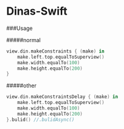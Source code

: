 # Dinas-Swift

###Usage

#####normal
```swift
view.din.makeConstraints { (make) in
	make.left.top.equalToSuperview()
	make.width.equalTo(100)
	make.height.equalTo(200)
}
```
#####other
```swift
view.din.makeConstraintsDelay { (make) in
	make.left.top.equalToSuperview()
	make.width.equalTo(100)
	make.height.equalTo(200)
}.bulid() //.bulidAsync()
```
